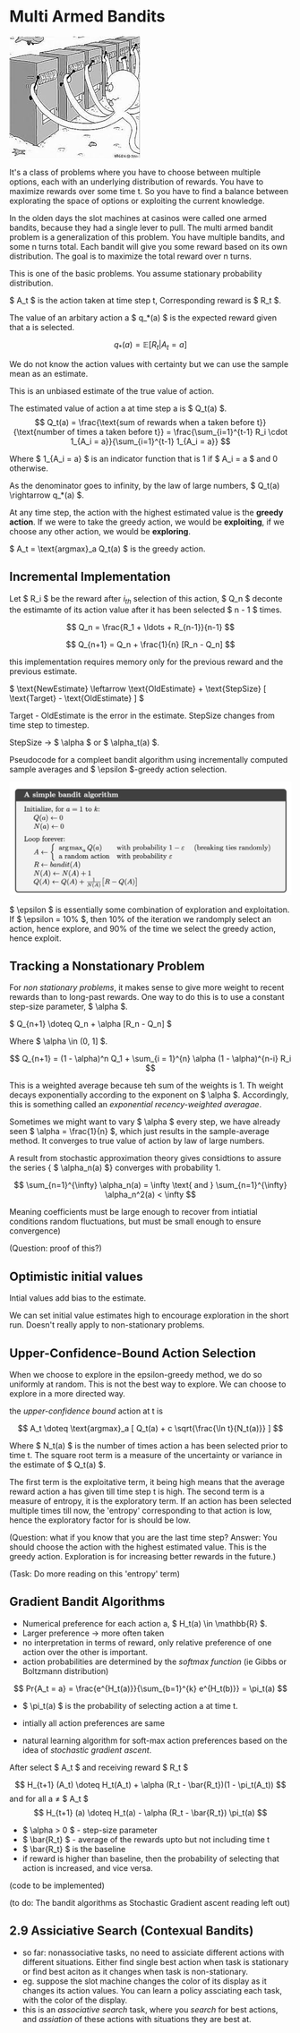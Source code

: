 # Multi Armed Bandits

![Multi Armed Bandits](images/mab.jpeg)

It's a class of problems where you have to choose between multiple options, each with an underlying distribution of rewards. You have to maximize rewards over some time t. So you have to find a balance between explorating the space of options or exploiting the current knowledge.

In the olden days the slot machines at casinos were called one armed bandits, because they had a single lever to pull. The multi armed bandit problem is a generalization of this problem. You have multiple bandits, and some n turns total. Each bandit will give you some reward based on its own distribution. The goal is to maximize the total reward over n turns.

This is one of the basic problems. You assume stationary probability distribution.

$ A_t $ is the action taken at time step t, Corresponding reward is $ R_t $.    

The value of an arbitary action a $ q_*(a) $ is the expected reward given that a is selected.

$$
q_*(a) =  \mathbb{E}[R_t | A_t = a]
$$

We do not know the action values with certainty but we can use the sample mean as an estimate.

This is an unbiased estimate of the true value of action.

The estimated value of action a at time step a is $ Q_t(a) $.
$$
Q_t(a) = \frac{\text{sum of rewards when a taken before t}}{\text{number of times a taken before t}} = \frac{\sum_{i=1}^{t-1} R_i \cdot 1_{A_i = a}}{\sum_{i=1}^{t-1} 1_{A_i = a}}
$$

Where $ 1_{A_i = a} $ is an indicator function that is 1 if $ A_i = a $ and 0 otherwise.

As the denominator goes to infinity, by the law of large numbers, $ Q_t(a) \rightarrow q_*(a) $.

At any time step, the action with the highest estimated value is the **greedy action**. If we were to take the greedy action, we would be **exploiting**, if we choose any other action, we would be **exploring**.

$ A_t = \text{argmax}_a Q_t(a) $ is the greedy action.

## Incremental Implementation

Let $ R_i $ be the reward after $i_{th}$ selection of this action, $ Q_n $ deconte the estimamte of its action value after it has been selected $ n - 1 $ times.

$$
Q_n = \frac{R_1 + \ldots + R_{n-1}}{n-1}
$$

$$
Q_{n+1} = Q_n + \frac{1}{n} [R_n - Q_n]
$$

this implementation requires memory only for the previous reward and the previous estimate.

$ \text{NewEstimate} \leftarrow \text{OldEstimate} + \text{StepSize} [ \text{Target} - \text{OldEstimate} ] $

Target - OldEstimate is the error in the estimate.
StepSize changes from time step to timestep.

StepSize -> $ \alpha $ or $ \alpha_t(a) $.

Pseudocode for a compleet bandit algorithm using incrementally computed sample averages and $ \epsilon $-greedy action selection.

![Pseudocode](images/simplebandit.png)

$ \epsilon $ is essentially some combination of exploration and exploitation. If $ \epsilon = 10\% $, then 10% of the iteration we randomply select an action, hence explore, and 90% of the time we select the greedy action, hence exploit.

## Tracking a Nonstationary Problem

For *non stationary problems*, it makes sense to give more weight to recent rewards than to long-past rewards. One way to do this is to use a constant step-size parameter, $ \alpha $.

$ Q_{n+1} \doteq Q_n + \alpha [R_n - Q_n] $

Where $ \alpha \in (0, 1] $.

$$
Q_{n+1} = (1 - \alpha)^n Q_1 + \sum_{i = 1}^{n} \alpha (1 - \alpha)^{n-i} R_i 
$$

This is a weighted average because teh sum of the weights is 1.
Th weight decays exponentially according to the exponent on $ \alpha $.
Accordingly, this is something called an *exponential recency-weighted averagae*.

Sometimes we might want to vary $ \alpha $ every step, we have already seen $ \alpha = \frac{1}{n} $, which just results in the sample-average method. It converges to true value of action by law of large numbers.

A result from stochastic approximation theory gives considtions to assure the series { $ \alpha_n(a) $} converges with probability 1.

$$
\sum_{n=1}^{\infty} \alpha_n(a) = \infty \text{ and } \sum_{n=1}^{\infty} \alpha_n^2(a) < \infty 
$$

Meaning coefficients must be large enough to recover from intiatial conditions random fluctuations, but must be small enough to ensure convergence)

(Question: proof of this?)

## Optimistic initial values

Intial values add bias to the estimate.

We can set initial value estimates high to encourage exploration in the short run. Doesn't really apply to non-stationary problems.

## Upper-Confidence-Bound Action Selection

When we choose to explore in the epsilon-greedy method, we do so uniformly at random. This is not the best way to explore. We can choose to explore in a more directed way.

the *upper-confidence bound* action at t is

$$
A_t \doteq \text{argmax}_a [ Q_t(a) + c \sqrt{\frac{\ln t}{N_t(a)}} ]   
$$

Where $ N_t(a) $ is the number of times action a has been selected prior to time t. The square root term is a measure of the uncertainty or variance in the estimate of $ Q_t(a) $.

The first term is the exploitative term, it being high means that the average reward action a has given till time step t is high. The second term is a measure of entropy, it is the exploratory term. If an action has been selected multiple times till now, the 'entropy' corresponding to that action is low, hence the exploratory factor for is should be low.

(Question: what if you know that you are the last time step? 
Answer: You should choose the action with the highest estimated value. This is the greedy action. Exploration is for increasing better rewards in the future.) 

(Task: Do more reading on this 'entropy' term)

## Gradient Bandit Algorithms

- Numerical preference for each action a, $ H_t(a) \in  \mathbb{R} $.
- Larger preference -> more often taken
- no interpretation in terms of reward, only relative preference of one action over the other is important.
- action probabilities are determined by the *softmax function* (ie Gibbs or Boltzmann distribution)

$$
Pr{A_t = a} = \frac{e^{H_t(a)}}{\sum_{b=1}^{k} e^{H_t(b)}} = \pi_t(a)
$$

- $ \pi_t(a) $ is the probability of selecting action a at time t.

- intially all action preferences are same
- natural learning algorithm for soft-max action preferences based on the idea of *stochastic gradient ascent*.

After select $ A_t $ and receiving reward $ R_t $

$$
H_{t+1} (A_t) \doteq H_t(A_t) + \alpha (R_t - \bar{R_t})(1 - \pi_t(A_t)) 
$$
and for all a ≠ $ A_t $
$$
H_{t+1} (a) \doteq H_t(a) - \alpha (R_t - \bar{R_t}) \pi_t(a)
$$

- $ \alpha > 0 $ - step-size parameter
- $ \bar{R_t} $ - average of the rewards upto but not including time t
- $ \bar{R_t} $ is the baseline 
- if reward is higher than baseline, then the probability of selecting that action is increased, and vice versa.

(code to be implemented)

(to do: The bandit algorithms as Stochastic Gradient ascent reading left out)

## 2.9 Assiciative Search (Contexual Bandits)

- so far: nonassociative tasks, no need to assiciate different actions with different situations. Either find single best action when task is stationary or find best aciton as it changes when task is non-stationary. 
- eg. suppose the slot machine changes the color of its display as it changes its action values. You can learn a policy assciating each task, with the color of the display.
- this is an *associative search* task, where you *search* for best actions, and *assiation* of these actions with situations they are best at. 